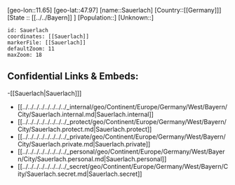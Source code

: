 ﻿---
location: [47.97,11.65]
mapzoom: [7,12] 
mapmarker: city 
type: City
tags:
- geo/City


SpocWebEntityId: 33972
isDeleted: false
confidential: public

---
[geo-lon::11.65]
[geo-lat::47.97]
[name::Sauerlach]
[Country::[[Germany]]]
[State :: [[../../Bayern]] ]
[Population::]
[Unknown::]


```leaflet
id: Sauerlach
coordinates: [[Sauerlach]]
markerFile: [[Sauerlach]]
defaultZoom: 11 
maxZoom: 18
```


## Confidential Links & Embeds: 
-[[Sauerlach|Sauerlach]]] 
- [[../../../../../../../../_internal/geo/Continent/Europe/Germany/West/Bayern/City/Sauerlach.internal.md|Sauerlach.internal]] 
- [[../../../../../../../../_protect/geo/Continent/Europe/Germany/West/Bayern/City/Sauerlach.protect.md|Sauerlach.protect]] 
- [[../../../../../../../../_private/geo/Continent/Europe/Germany/West/Bayern/City/Sauerlach.private.md|Sauerlach.private]] 
- [[../../../../../../../../_personal/geo/Continent/Europe/Germany/West/Bayern/City/Sauerlach.personal.md|Sauerlach.personal]] 
- [[../../../../../../../../_secret/geo/Continent/Europe/Germany/West/Bayern/City/Sauerlach.secret.md|Sauerlach.secret]] 
